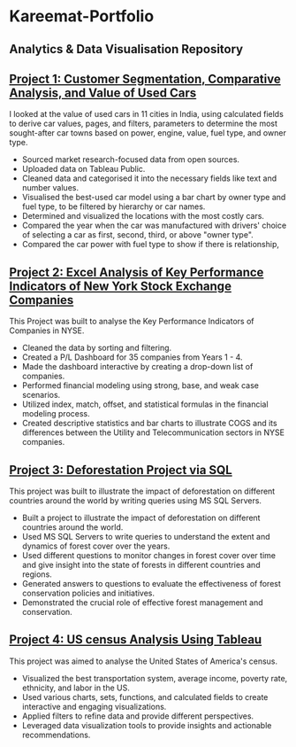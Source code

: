 # Kareemat-Portfolio
## Analytics & Data Visualisation Repository

## [Project 1: Customer Segmentation, Comparative Analysis, and Value of Used Cars](https://public.tableau.com/authoring/UsedCarsVisualizations/Dashboard1#1)
I looked at the value of used cars in 11 cities in India, using calculated fields to derive car values, pages, and filters, parameters to determine the most sought-after car towns based on power, engine, value, fuel type, and owner type. 

* Sourced market research-focused data from open sources. 
* Uploaded data on Tableau Public.
* Cleaned data and categorised it into the necessary fields like text and number values. 
* Visualised the best-used car model using a bar chart by owner type and fuel type, to be filtered by hierarchy or car names.
* Determined and visualized the locations with the most costly cars.
* Compared the year when the car was manufactured with drivers' choice of selecting a car as first, second, third, or above "owner type".
* Compared the car power with fuel type to show if there is relationship, 


## [Project 2: Excel Analysis of Key Performance Indicators of New York Stock Exchange Companies ](https://docs.google.com/spreadsheets/d/1FEdlSEeWfBA6r9amaltNMoB3ujbPTiVklPYjfiCyaAc/edit#gid=1969204835)
 
 This Project was built to analyse the Key Performance Indicators of Companies in NYSE. 
 
* Cleaned the data by sorting and filtering.
* Created a P/L Dashboard for 35 companies from Years 1 - 4.
* Made the dashboard interactive by creating a drop-down list of companies.
* Performed financial modeling using strong, base, and weak case scenarios.
* Utilized index, match, offset, and statistical formulas in the financial modeling process.
* Created descriptive statistics and bar charts to illustrate COGS and its differences between the Utility and Telecommunication sectors in NYSE companies.
 
## [Project 3: Deforestation Project via SQL](https://github.com/AO-Kareemat/Deforestation-Project.git)

This project was built to illustrate the impact of deforestation on different countries around the world by writing queries using MS SQL Servers. 

* Built a project to illustrate the impact of deforestation on different countries around the world.
* Used MS SQL Servers to write queries to understand the extent and dynamics of forest cover over the years.
* Used different questions to monitor changes in forest cover over time and give insight into the state of forests in different countries and regions.
* Generated answers to questions to evaluate the effectiveness of forest conservation policies and initiatives.
* Demonstrated the crucial role of effective forest management and conservation.

## [Project 4: US census Analysis Using Tableau](https://github.com/AO-Kareemat/TABLEAU-PROJECT.git)

This project was aimed to analyse the United States of America's census. 

* Visualized the best transportation system, average income, poverty rate, ethnicity, and labor in the US.
* Used various charts, sets, functions, and calculated fields to create interactive and engaging visualizations.
* Applied filters to refine data and provide different perspectives.
* Leveraged data visualization tools to provide insights and actionable recommendations.
